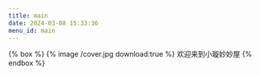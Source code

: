 ```yaml
---
title: main
date: 2024-03-08 15:33:36
menu_id: main
---
```


{% box %}
{% image /cover.jpg download:true %}
欢迎来到小璇妙妙屋
{% endbox %}